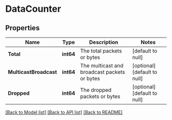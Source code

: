 # DataCounter

## Properties
Name | Type | Description | Notes
------------ | ------------- | ------------- | -------------
**Total** | **int64** | The total packets or bytes | [default to null]
**MulticastBroadcast** | **int64** | The multicast and broadcast packets or bytes | [optional] [default to null]
**Dropped** | **int64** | The dropped packets or bytes | [optional] [default to null]

[[Back to Model list]](../README.md#documentation-for-models) [[Back to API list]](../README.md#documentation-for-api-endpoints) [[Back to README]](../README.md)

